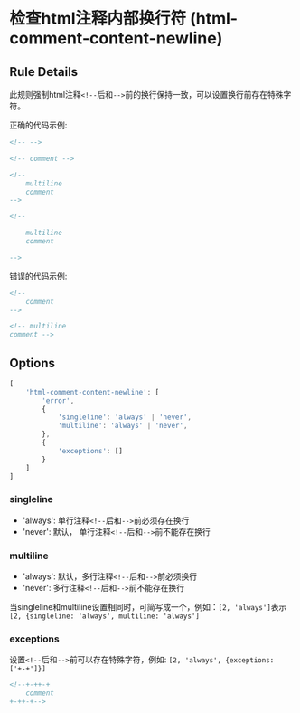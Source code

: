 # 检查html注释内部换行符 (html-comment-content-newline)

## Rule Details

此规则强制html注释`<!--`后和`-->`前的换行保持一致，可以设置换行前存在特殊字符。

正确的代码示例:

```xml
<!-- -->

<!-- comment -->

<!--
    multiline
    comment
-->

<!--

    multiline
    comment

-->
```

错误的代码示例:

```xml
<!--
    comment
-->

<!-- multiline
comment -->
```

## Options

```javascript
[
    'html-comment-content-newline': [
        'error',
        {
            'singleline': 'always' | 'never',
            'multiline': 'always' | 'never',
        },
        {
            'exceptions': []
        }
    ]
]
```

### singleline
-   'always':  单行注释`<!--`后和`-->`前必须存在换行
-   'never':  默认， 单行注释`<!--`后和`-->`前不能存在换行

### multiline
-   'always':  默认，多行注释`<!--`后和`-->`前必须换行
-   'never':  多行注释`<!--`后和`-->`前不能存在换行

当singleline和multiline设置相同时，可简写成一个，例如：`[2, 'always']`表示`[2, {singleline: 'always', multiline: 'always']`

### exceptions
设置`<!--`后和`-->`前可以存在特殊字符，例如: `[2, 'always', {exceptions: ['+-+']}]`

```xml
<!--+-++-+
    comment
+-++-+-->
```

